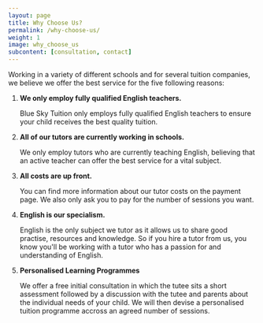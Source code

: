 ```yaml
---
layout: page
title: Why Choose Us?
permalink: /why-choose-us/
weight: 1
image: why_choose_us
subcontent: [consultation, contact]
---
```


Working in a variety of different schools and for several tuition companies, we believe we offer the best service for the five following reasons:

1. **We only employ fully qualified English teachers.**

    Blue Sky Tuition only employs fully qualified English teachers to ensure your child receives the best quality tuition.

2. **All of our tutors are currently working in schools.**

    We only employ tutors who are currently teaching English, believing that an active teacher can offer the best service for a vital subject.

3. **All costs are up front.**

    You can find more information about our tutor costs on the payment page. We also only ask you to pay for the number of sessions you want.

4. **English is our specialism.**

    English is the only subject we tutor as it allows us to share good practise, resources and knowledge. So if you hire a tutor from us, you know you'll be working with a tutor who has a passion for and understanding of English.

5. **Personalised Learning Programmes**

    We offer a free initial consultation in which the tutee sits a short assessment followed by a discussion with the tutee and parents about the individual needs of your child. We will then devise a personalised tuition programme accross an agreed number of sessions.
